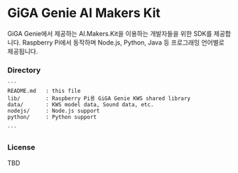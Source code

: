 # GiGA Genie AI Makers Kit

GiGA Genie에서 제공하는 AI.Makers.Kit을 이용하는 개발자들을 위한 SDK를 제공합니다.
Raspberry Pi에서 동작하며 Node.js, Python, Java 등 프로그래밍 언어별로 제공됩니다.

### Directory

    ```
    README.md   : this file
    lib/        : Raspberry Pi용 GiGA Genie KWS shared library
    data/       : KWS model data, Sound data, etc.
    nodejs/     : Node.js support
    python/     : Python support
    
    ```
    
### License

TBD
